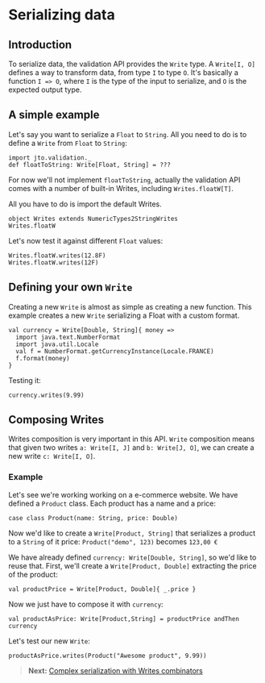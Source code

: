 # Serializing data

## Introduction

To serialize data, the validation API provides the `Write` type. A `Write[I, O]` defines a way to transform data, from type `I` to type `O`. It's basically a function `I => O`, where `I` is the type of the input to serialize, and `O` is the expected output type.

## A simple example

Let's say you want to serialize a `Float` to `String`.
All you need to do is to define a `Write` from `Float` to `String`:

```tut
import jto.validation._
def floatToString: Write[Float, String] = ???
```

For now we'll not implement `floatToString`, actually the validation API comes with a number of built-in Writes, including `Writes.floatW[T]`.

All you have to do is import the default Writes.

```tut:silent
object Writes extends NumericTypes2StringWrites
Writes.floatW
```

Let's now test it against different `Float` values:

```tut
Writes.floatW.writes(12.8F)
Writes.floatW.writes(12F)
```

## Defining your own `Write`

Creating a new `Write` is almost as simple as creating a new function.
This example creates a new `Write` serializing a Float with a custom format.

```tut:silent
val currency = Write[Double, String]{ money =>
  import java.text.NumberFormat
  import java.util.Locale
  val f = NumberFormat.getCurrencyInstance(Locale.FRANCE)
  f.format(money)
}
```

Testing it:

```tut
currency.writes(9.99)
```

## Composing Writes

Writes composition is very important in this API. `Write` composition means that given two writes `a: Write[I, J]` and `b: Write[J, O]`, we can create a new write `c: Write[I, O]`.

### Example

Let's see we're working working on a e-commerce website. We have defined a `Product` class.
Each product has a name and a price:

```tut
case class Product(name: String, price: Double)
```

Now we'd like to create a `Write[Product, String]` that serializes a product to a `String` of it price: `Product("demo", 123)` becomes `123,00 €`

We have already defined `currency: Write[Double, String]`, so we'd like to reuse that.
First, we'll create a `Write[Product, Double]` extracting the price of the product:

```tut:silent
val productPrice = Write[Product, Double]{ _.price }
```

Now we just have to compose it with `currency`:

```tut:silent
val productAsPrice: Write[Product,String] = productPrice andThen currency
```

Let's test our new `Write`:

```tut
productAsPrice.writes(Product("Awesome product", 9.99))
```

> **Next:** [Complex serialization with Writes combinators](ScalaValidationWriteCombinators.md)
